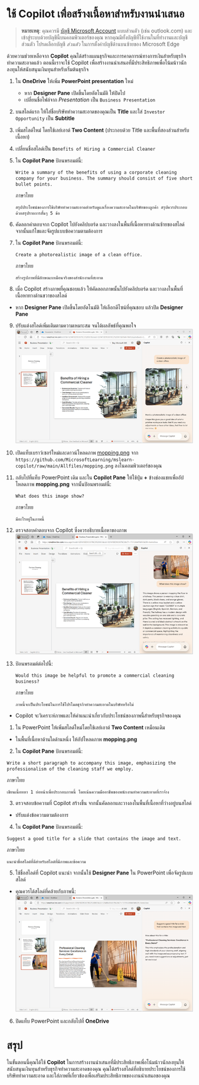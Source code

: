 # ใช้ Copilot เพื่อสร้างเนื้อหาสำหรับงานนำเสนอ

> **หมายเหตุ**: คุณควรมี [บัญชี Microsoft Account](https://signup.live.com) แบบส่วนตัว (เช่น outlook.com) และเข้าสู่ระบบด้วยบัญชีนี้บนคอมพิวเตอร์ของคุณ หากคุณมีทั้งบัญชีที่ใช้งานในที่ทำงานและบัญชีส่วนตัว โปรดเลือกบัญชี *ส่วนตัว* ในการตั้งค่าบัญชีด้านบนซ้ายของ Microsoft Edge

ด้วยความช่วยเหลือจาก **Copilot** คุณได้สร้างแผนธุรกิจและการคาดการณ์ทางการเงินสำหรับธุรกิจทำความสะอาดแล้ว ตอนนี้เราจะใช้ Copilot เพื่อสร้างงานนำเสนอที่มีประสิทธิภาพเพื่อโน้มน้าวนักลงทุนให้สนับสนุนเงินทุนสำหรับเริ่มต้นธุรกิจ

1. ใน **OneDrive** ให้เพิ่ม **PowerPoint presentation** ใหม่  
   - หาก **Designer Pane** เปิดขึ้นโดยอัตโนมัติ ให้ปิดไป  
   - เปลี่ยนชื่อไฟล์จาก *Presentation* เป็น `Business Presentation`

2. บนสไลด์แรก ให้ใส่ชื่อบริษัททำความสะอาดของคุณเป็น **Title** และใส่ `Investor Opportunity` เป็น **Subtitle**

3. เพิ่มสไลด์ใหม่ โดยใช้เลย์เอาต์ **Two Content** (ประกอบด้วย Title และพื้นที่สองส่วนสำหรับเนื้อหา)

4. เปลี่ยนชื่อสไลด์เป็น `Benefits of Hiring a Commercial Cleaner`

5. ใน **Copilot Pane** ป้อนพรอมต์นี้:

   ```prompt
   Write a summary of the benefits of using a corporate cleaning company for your business. The summary should consist of five short bullet points.
   ```
   ภาษาไทย
   ```prompt
   สรุปประโยชน์ของการใช้บริษัททำความสะอาดสำหรับดูแลเรื่องความสะอาดในบริษัทของลูกค้า สรุปควรประกอบด้วยสรุปรายการสั้นๆ 5 ข้อ
   ```


6. คัดลอกคำตอบจาก Copilot ไปยังคลิปบอร์ด และวางลงในพื้นที่เนื้อหาทางด้านซ้ายของสไลด์ จากนั้นแก้ไขและจัดรูปแบบข้อความตามต้องการ

7. ใน **Copilot Pane** ป้อนพรอมต์นี้:

   ```prompt
   Create a photorealistic image of a clean office.
   ```
   ภาษาไทย
   ```prompt
   สร้างรูปภาพที่มีลักษณะเหมือนจริงของสำนักงานที่สะอาด
   ```

8. เมื่อ Copilot สร้างภาพที่คุณชอบแล้ว ให้คัดลอกภาพนั้นไปยังคลิปบอร์ด และวางลงในพื้นที่เนื้อหาทางด้านขวาของสไลด์  

- หาก **Designer Pane** เปิดขึ้นโดยอัตโนมัติ ให้เลือกดีไซน์ที่คุณชอบ แล้วปิด **Designer Pane**

9. ปรับแต่งสไลด์เพิ่มเติมตามความเหมาะสม จนได้ผลลัพธ์ที่คุณพอใจ  
   ![Screenshot of a PowerPoint presentation with Copilot-generated content.](./Media/powerpoint-slide.png)

10. เปิดแท็บเบราว์เซอร์ใหม่และดาวน์โหลดภาพ [mopping.png](https://github.com/MicrosoftLearning/mslearn-copilot/raw/main/Allfiles/mopping.png) จาก `https://github.com/MicrosoftLearning/mslearn-copilot/raw/main/Allfiles/mopping.png` ลงในคอมพิวเตอร์ของคุณ

11. กลับไปที่แท็บ PowerPoint เดิม และใน **Copilot Pane** ให้ใช้ปุ่ม **+** ข้างช่องแชทเพื่ออัปโหลดภาพ **mopping.png** จากนั้นป้อนพรอมต์นี้:

    ```prompt
    What does this image show?
    ```
    ภาษาไทย

    ```prompt
    มีอะไรอยู่ในภาพนี้
    ```

12. ตรวจสอบคำตอบจาก Copilot ซึ่งควรอธิบายเนื้อหาของภาพ  
   ![Screenshot of a Copilot description of an image.](./Media/copilot-image-analysis.png)

13. ป้อนพรอมต์ต่อไปนี้:

    ```prompt
    Would this image be helpful to promote a commercial cleaning business?
    ```
    ภาษาไทย

    ```prompt
    ภาพนี้จะเป็นประโยชน์ในการใช้โปรโมตธุรกิจทำความสะอาดในบริษัทหรือไม่
    ```


- Copilot จะวิเคราะห์ภาพและให้คำแนะนำเกี่ยวกับประโยชน์ของภาพนี้สำหรับธุรกิจของคุณ

1.  ใน PowerPoint ให้เพิ่มสไลด์ใหม่โดยใช้เลย์เอาต์ **Two Content** เหมือนเดิม  
   - ในพื้นที่เนื้อหาด้านใดด้านหนึ่ง ให้อัปโหลดภาพ **mopping.png**

2.  ใน **Copilot Pane** ป้อนพรอมต์นี้:

   ```prompt
   Write a short paragraph to accompany this image, emphasizing the professionalism of the cleaning staff we employ.
   ```
   ภาษาไทย
   ```prompt
   เขียนเนื้อหหา 1 ย่อหน้าเพื่อประกอบภาพนี้ โดยเน้นความมืออาชีพของพนักงานทำความสะอาดที่เราจ้าง
   ```

3.  ตรวจสอบข้อความที่ Copilot สร้างขึ้น จากนั้นคัดลอกและวางลงในพื้นที่เนื้อหาที่ว่างอยู่บนสไลด์  
   - ปรับแต่งข้อความตามต้องการ

4.  ใน **Copilot Pane** ป้อนพรอมต์นี้:

   ```prompt
   Suggest a good title for a slide that contains the image and text.
   ```
   ภาษาไทย
   ```prompt
   แนะนำชื่อสไลด์ที่ดีสำหรับสไลด์ที่มีภาพและข้อความ
   ```

5.  ใช้ชื่อสไลด์ที่ Copilot แนะนำ จากนั้นใช้ **Designer Pane** ใน PowerPoint เพื่อจัดรูปแบบสไลด์  
   - คุณควรได้สไลด์ที่คล้ายกับภาพนี้:  
   ![Screenshot of a slide created using suggestions from Copilot.](./Media/powerpoint-new-slide.png)

6.  ปิดแท็บ PowerPoint และกลับไปที่ **OneDrive**
   
# สรุป

ในขั้นตอนนี้คุณได้ใช้ **Copilot** ในการสร้างงานนำเสนอที่มีประสิทธิภาพเพื่อโน้มน้าวนักลงทุนให้สนับสนุนเงินทุนสำหรับธุรกิจทำความสะอาดของคุณ คุณได้สร้างสไลด์ที่อธิบายประโยชน์ของการใช้บริษัททำความสะอาด และใส่ภาพที่เกี่ยวข้องเพื่อเสริมประสิทธิภาพของงานนำเสนอของคุณ
